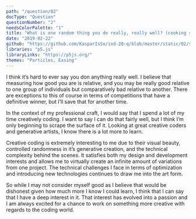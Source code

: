 ```yaml
---
path: "/question/02"
docType: "Question"
questionNumber: "2"
needsColorPalette: "1"
title: "What is one random thing you do really, really well? (cooking spaghetti, packing a suitcase, estimating the total of groceries once they’re all in the cart, etc.)"
date: "2019-02-22"
github: "https://github.com/KasparIsSo/ixd-20-q/blob/master/static/02/sketch.js"
libraries: "p5.js"
libraryLinks: "https://p5js.org/"
themes: "Particles, Easing"
---
```


I think it’s hard to ever say you don anything really well. I believe that measuring how good you are is relative, and you may be really good relative to one group of individuals but comparatively bad relative to another. There are exceptions to this of course in terms of competitions that have a definitive winner, but I’ll save that for another time.

In the context of my professional craft, I would say that I spend a lot of my time creatively coding. I want to say I can do that fairly well, but I think I’m only beginning to scrape the surface of it. Looking at great creative coders and generative artists, I know there is a lot more to learn.

Creative coding is extremely interesting to me due to their visual beauty, controlled randomness in it’s generative creation, and the technical complexity behind the scenes. It satisfies both my design and development interests and allows me to virtually create an infinite amount of variations from one project. The technical challenges I face in terms of optimization and introducing new technologies continues to draw me into the art form.

So while I may not consider myself good as I believe that would be dishonest given how much more I know I could learn, I think that I can say that I have a deep interest in it. That interest has evolved into a passion and I am always excited for a chance to work on something more creative with regards to the coding world.
